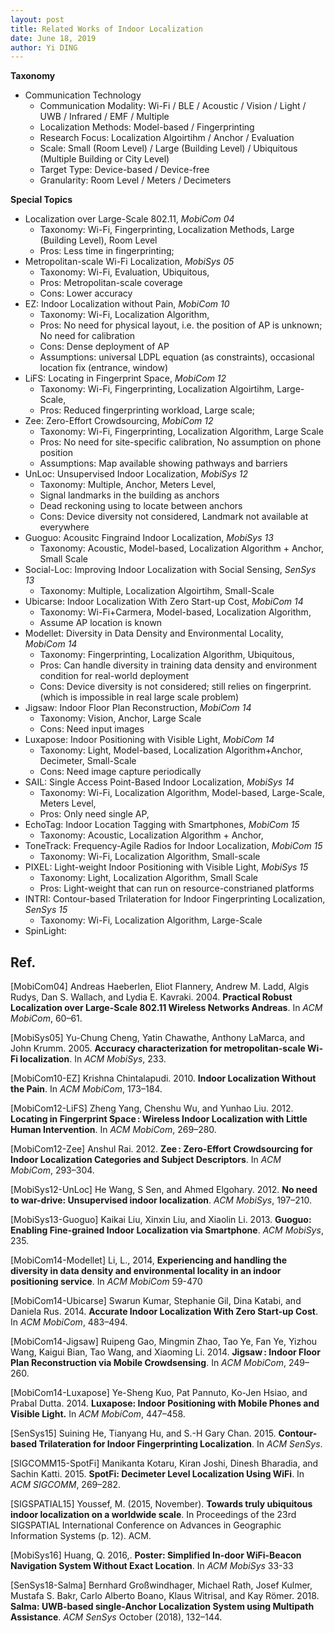 ```yaml
---
layout: post
title: Related Works of Indoor Localization
date: June 18, 2019
author: Yi DING
---
```




**Taxonomy**

* Communication Technology
  * Communication Modality: Wi-Fi / BLE / Acoustic / Vision / Light / UWB / Infrared / EMF / Multiple
  * Localization Methods: Model-based / Fingerprinting
  * Research Focus: Localization Algoirtihm / Anchor / Evaluation
  * Scale: Small (Room Level) / Large (Building Level) / Ubiquitous (Multiple Building or City Level)
  * Target Type: Device-based / Device-free
  * Granularity: Room Level / Meters / Decimeters



**Special Topics**

* Localization over Large-Scale 802.11, *MobiCom 04* 
  * Taxonomy: Wi-Fi, Fingerprinting, Localization Methods, Large (Building Level), Room Level
  * Pros: Less time in fingerprinting;
* Metropolitan-scale Wi-Fi Localization, *MobiSys 05*
  * Taxonomy: Wi-Fi, Evaluation, Ubiquitous, 
  * Pros: Metropolitan-scale coverage
  * Cons: Lower accuracy
* EZ: Indoor Localization without Pain, *MobiCom 10*
  * Taxonomy: Wi-Fi, Localization Algorithm, 
  * Pros: No need for physical layout, i.e. the position of AP is unknown; No need for calibration
  * Cons: Dense deployment of AP
  * Assumptions: universal LDPL equation (as constraints), occasional location fix (entrance, window)
* LiFS: Locating in Fingerprint Space, *MobiCom 12*
  * Taxonomy: Wi-Fi,  Fingerprinting, Localization Algoirtihm, Large-Scale,
  * Pros: Reduced fingerprinting workload, Large scale;
* Zee: Zero-Effort Crowdsourcing, *MobiCom 12*
  * Taxonomy: Wi-Fi, Fingerprinting, Localization Algorithm, Large Scale
  * Pros: No need for site-specific calibration, No assumption on phone position
  * Assumptions: Map available showing pathways and barriers
* UnLoc: Unsupervised Indoor Localization, *MobiSys 12*
  - Taxonomy: Multiple, Anchor, Meters Level,
  - Signal landmarks in the building as anchors
  - Dead reckoning using to locate between anchors
  - Cons: Device diversity not considered, Landmark not available at everywhere
* Guoguo: Acousitc Fingraind Indoor Localization, *MobiSys 13*
  * Taxonomy: Acoustic, Model-based, Localization Algorithm + Anchor, Small Scale
* Social-Loc: Improving Indoor Localization with Social Sensing, *SenSys 13*
  * Taxonomy: Multiple, Localization Algoirtihm, Small-Scale
* Ubicarse: Indoor Localization With Zero Start-up Cost, *MobiCom 14*
  - Taxonomy: Wi-Fi+Carmera, Model-based, Localization Algorithm,
  - Assume AP location is known
* Modellet: Diversity in Data Density and Environmental Locality, *MobiCom 14*
  * Taxonomy: Fingerprinting, Localization Algorithm, Ubiquitous,
  * Pros: Can handle diversity in training data density and environment condition for real-world deployment
  * Cons: Device diversity is not considered; still relies on fingerprint. (which is impossible in real large scale problem)
* Jigsaw: Indoor Floor Plan Reconstruction, *MobiCom 14*
  * Taxonomy: Vision, Anchor, Large Scale	
  * Cons: Need input images
* Luxapose: Indoor Positioning with Visible Light, *MobiCom 14*
  * Taxonomy: Light, Model-based, Localization Algorithm+Anchor, Decimeter, Small-Scale
  * Cons: Need image capture periodically
* SAIL: Single Access Point-Based Indoor Localization, *MobiSys 14*
  * Taxonomy: Wi-Fi, Localization Algorithm, Model-based, Large-Scale, Meters Level,
  * Pros: Only need single AP, 
* EchoTag: Indoor Location Tagging with Smartphones, *MobiCom 15*
  * Taxonomy: Acoustic, Localization Algorithm + Anchor, 
* ToneTrack: Frequency-Agile Radios for Indoor Localization, *MobiCom 15*
  * Taxonomy: Wi-Fi, Localization Algorithm, Small-scale
* PIXEL: Light-weight Indoor Positioning with Visible Light, *MobiSys 15*
  * Taxonomy: Light, Localization Algorithm, Small Scale
  * Pros: Light-weight that can run on resource-constrianed platforms
* INTRI: Contour-based Trilateration for Indoor Fingerprinting Localization, *SenSys 15*
  * Taxonomy: Wi-Fi, Localization Algorithm, Large-Scale
* SpinLight: 



## Ref.

[MobiCom04] Andreas Haeberlen, Eliot Flannery, Andrew M. Ladd, Algis Rudys, Dan S. Wallach, and Lydia E. Kavraki. 2004. **Practical Robust Localization over Large-Scale 802.11 Wireless Networks Andreas**. In *ACM MobiCom*, 60–61.

[MobiSys05] Yu-Chung Cheng, Yatin Chawathe, Anthony LaMarca, and John Krumm. 2005. **Accuracy characterization for metropolitan-scale Wi-Fi localization**. In *ACM MobiSys*, 233. 

[MobiCom10-EZ] Krishna Chintalapudi. 2010. **Indoor Localization Without the Pain**. In *ACM MobiCom*, 173–184.

[MobiCom12-LiFS] Zheng Yang, Chenshu Wu, and Yunhao Liu. 2012. **Locating in Fingerprint Space : Wireless Indoor Localization with Little Human Intervention**. In *ACM MobiCom*, 269–280.

[MobiCom12-Zee] Anshul Rai. 2012. **Zee : Zero-Effort Crowdsourcing for Indoor Localization Categories and Subject Descriptors**. In *ACM MobiCom*, 293–304.

[MobiSys12-UnLoc] He Wang, S Sen, and Ahmed Elgohary. 2012. **No need to war-drive: Unsupervised indoor localization**. *ACM MobiSys*, 197–210. 

[MobiSys13-Guoguo] Kaikai Liu, Xinxin Liu, and Xiaolin Li. 2013. **Guoguo: Enabling Fine-grained Indoor Localization via Smartphone**. *ACM MobiSys*, 235. 

[MobiCom14-Modellet] Li, L., 2014, **Experiencing and handling the diversity in data density and environmental locality in an indoor positioning service**. In *ACM MobiCom* 59-470

[MobiCom14-Ubicarse] Swarun Kumar, Stephanie Gil, Dina Katabi, and Daniela Rus. 2014. **Accurate Indoor Localization With Zero Start-up Cost**. In *ACM MobiCom*, 483–494.

[MobiCom14-Jigsaw] Ruipeng Gao, Mingmin Zhao, Tao Ye, Fan Ye, Yizhou Wang, Kaigui Bian, Tao Wang, and Xiaoming Li. 2014. **Jigsaw : Indoor Floor Plan Reconstruction via Mobile Crowdsensing**. In *ACM MobiCom*, 249–260.

[MobiCom14-Luxapose] Ye-Sheng Kuo, Pat Pannuto, Ko-Jen Hsiao, and Prabal Dutta. 2014. **Luxapose: Indoor Positioning with Mobile Phones and Visible Light.** In *ACM MobiCom*, 447–458.

[SenSys15] Suining He, Tianyang Hu, and S.-H Gary Chan. 2015. **Contour-based Trilateration for Indoor Fingerprinting Localization**. In *ACM SenSys*. 

[SIGCOMM15-SpotFi] Manikanta Kotaru, Kiran Joshi, Dinesh Bharadia, and Sachin Katti. 2015. **SpotFi: Decimeter Level Localization Using WiFi**. In *ACM SIGCOMM*, 269–282. 

[SIGSPATIAL15] Youssef, M. (2015, November). **Towards truly ubiquitous indoor localization on a worldwide scale**. In Proceedings of the 23rd SIGSPATIAL International Conference on Advances in Geographic Information Systems (p. 12). ACM.

[MobiSys16] Huang, Q. 2016,. **Poster: Simplified In-door WiFi-Beacon Navigation System Without Exact Location**. In *ACM MobiSys* 33-33

[SenSys18-Salma] Bernhard Großwindhager, Michael Rath, Josef Kulmer, Mustafa S. Bakr, Carlo Alberto Boano, Klaus Witrisal, and Kay Römer. 2018. **Salma: UWB-based single-Anchor Localization System using Multipath Assistance**. *ACM SenSys* October (2018), 132–144. 





